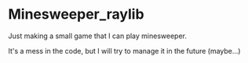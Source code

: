 # Minesweeper_raylib
Just making a small game that I can play minesweeper.

It's a mess in the code, but I will try to manage it in the future (maybe...)
